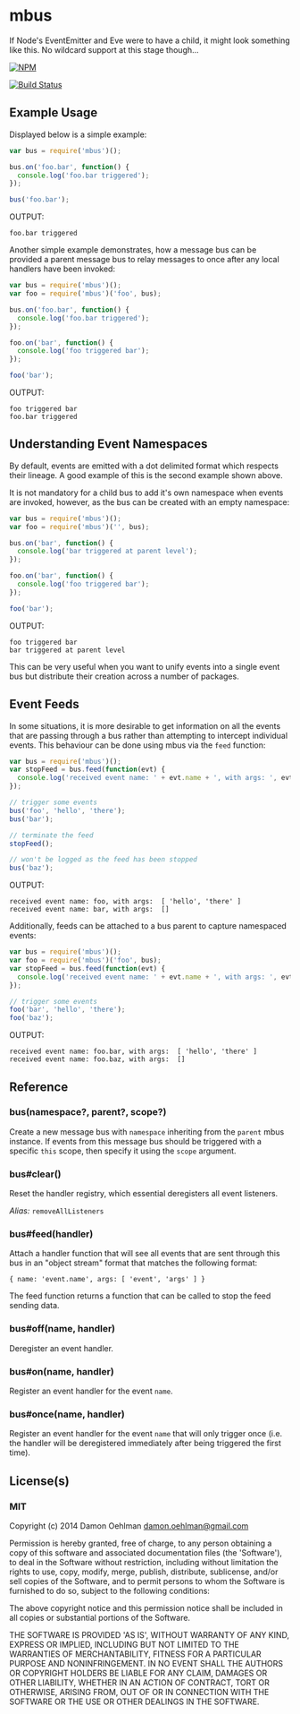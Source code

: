 # mbus

If Node's EventEmitter and Eve were to have a child, it might look something like this.
No wildcard support at this stage though...


[![NPM](https://nodei.co/npm/mbus.png)](https://nodei.co/npm/mbus/)

[![Build Status](https://img.shields.io/travis/DamonOehlman/mbus.svg?branch=master)](https://travis-ci.org/DamonOehlman/mbus) 

## Example Usage

Displayed below is a simple example:

```js
var bus = require('mbus')();

bus.on('foo.bar', function() {
  console.log('foo.bar triggered');
});

bus('foo.bar');

```

OUTPUT:

```
foo.bar triggered
```

Another simple example demonstrates, how a message bus can be provided a
parent message bus to relay messages to once after any local handlers have
been invoked:

```js
var bus = require('mbus')();
var foo = require('mbus')('foo', bus);

bus.on('foo.bar', function() {
  console.log('foo.bar triggered');
});

foo.on('bar', function() {
  console.log('foo triggered bar');
});

foo('bar');

```

OUTPUT:

```
foo triggered bar
foo.bar triggered
```

## Understanding Event Namespaces

By default, events are emitted with a dot delimited format which respects
their lineage.  A good example of this is the second example shown above.

It is not mandatory for a child bus to add it's own namespace when events
are invoked, however, as the bus can be created with an empty namespace:

```js
var bus = require('mbus')();
var foo = require('mbus')('', bus);

bus.on('bar', function() {
  console.log('bar triggered at parent level');
});

foo.on('bar', function() {
  console.log('foo triggered bar');
});

foo('bar');

```

OUTPUT:

```
foo triggered bar
bar triggered at parent level
```

This can be very useful when you want to unify events into a single event
bus but distribute their creation across a number of packages.

## Event Feeds

In some situations, it is more desirable to get information on all the
events that are passing through a bus rather than attempting to intercept
individual events.  This behaviour can be done using mbus via the `feed`
function:

```js
var bus = require('mbus')();
var stopFeed = bus.feed(function(evt) {
  console.log('received event name: ' + evt.name + ', with args: ', evt.args);
});

// trigger some events
bus('foo', 'hello', 'there');
bus('bar');

// terminate the feed
stopFeed();

// won't be logged as the feed has been stopped
bus('baz');

```

OUTPUT:

```
received event name: foo, with args:  [ 'hello', 'there' ]
received event name: bar, with args:  []
```

Additionally, feeds can be attached to a bus parent to capture namespaced
events:

```js
var bus = require('mbus')();
var foo = require('mbus')('foo', bus);
var stopFeed = bus.feed(function(evt) {
  console.log('received event name: ' + evt.name + ', with args: ', evt.args);
});

// trigger some events
foo('bar', 'hello', 'there');
foo('baz');

```

OUTPUT:

```
received event name: foo.bar, with args:  [ 'hello', 'there' ]
received event name: foo.baz, with args:  []
```

## Reference

### bus(namespace?, parent?, scope?)

Create a new message bus with `namespace` inheriting from the `parent`
mbus instance.  If events from this message bus should be triggered with
a specific `this` scope, then specify it using the `scope` argument.

### bus#clear()

Reset the handler registry, which essential deregisters all event listeners.

_Alias:_ `removeAllListeners`

### bus#feed(handler)

Attach a handler function that will see all events that are sent through
this bus in an "object stream" format that matches the following format:

```
{ name: 'event.name', args: [ 'event', 'args' ] }
```

The feed function returns a function that can be called to stop the feed
sending data.

### bus#off(name, handler)

Deregister an event handler.

### bus#on(name, handler)

Register an event handler for the event `name`.

### bus#once(name, handler)

Register an event handler for the event `name` that will only
trigger once (i.e. the handler will be deregistered immediately after
being triggered the first time).

## License(s)

### MIT

Copyright (c) 2014 Damon Oehlman <damon.oehlman@gmail.com>

Permission is hereby granted, free of charge, to any person obtaining
a copy of this software and associated documentation files (the
'Software'), to deal in the Software without restriction, including
without limitation the rights to use, copy, modify, merge, publish,
distribute, sublicense, and/or sell copies of the Software, and to
permit persons to whom the Software is furnished to do so, subject to
the following conditions:

The above copyright notice and this permission notice shall be
included in all copies or substantial portions of the Software.

THE SOFTWARE IS PROVIDED 'AS IS', WITHOUT WARRANTY OF ANY KIND,
EXPRESS OR IMPLIED, INCLUDING BUT NOT LIMITED TO THE WARRANTIES OF
MERCHANTABILITY, FITNESS FOR A PARTICULAR PURPOSE AND NONINFRINGEMENT.
IN NO EVENT SHALL THE AUTHORS OR COPYRIGHT HOLDERS BE LIABLE FOR ANY
CLAIM, DAMAGES OR OTHER LIABILITY, WHETHER IN AN ACTION OF CONTRACT,
TORT OR OTHERWISE, ARISING FROM, OUT OF OR IN CONNECTION WITH THE
SOFTWARE OR THE USE OR OTHER DEALINGS IN THE SOFTWARE.
